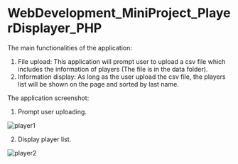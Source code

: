 # WebDevelopment_MiniProject_PlayerDisplayer_PHP

The main functionalities of the application:
  1. File upload: This application will prompt user to upload a csv file which includes the information of players (The file is in the data folder).
  2. Information display: As long as the user upload the csv file, the players list will be shown on the page and sorted by last name.
  
The application screenshot:
  1. Prompt user uploading.
  
  ![player1](https://user-images.githubusercontent.com/93168873/211917625-93c42953-34a9-454d-ae9e-0f87994208d6.jpg)
  
  2. Display player list.
  
  ![player2](https://user-images.githubusercontent.com/93168873/211917738-eb879518-5539-440e-a2c0-292bd5e46ac8.jpg)
